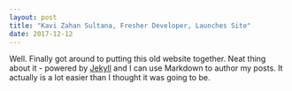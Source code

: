```yaml
---
layout: post
title: "Kavi Zahan Sultana, Fresher Developer, Launches Site"
date: 2017-12-12
---
```


Well. Finally got around to putting this old website together. Neat thing about it - powered by [Jekyll](http://jekyllrb.com) and I can use Markdown to author my posts. It actually is a lot easier than I thought it was going to be.
